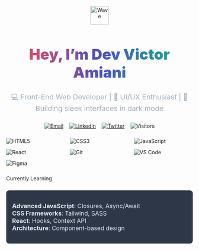 <div align="center">
  <img src="https://media.giphy.com/media/hvRJCLFzcasrR4ia7z/giphy.gif" width="50" alt="Wave">
  <h1 style="font-size: 2.5rem; font-weight: 900; background: linear-gradient(90deg, #ff4d4f, #4c51bf, #10b981); -webkit-background-clip: text; -webkit-text-fill-color: transparent;">
    Hey, I’m Dev Victor Amiani
  </h1>
  <p style="font-size: 1.2rem; color: #a0aec0; max-width: 600px; line-height: 1.6;">
    💻 Front-End Web Developer | 🎨 UI/UX Enthusiast | 🌙 Building sleek interfaces in dark mode
  </p>
</div>

<div align="center" style="margin: 1.5rem 0; display: flex; gap: 1rem; flex-wrap: wrap; justify-content: center;">
  <a href="mailto:victor.amiani.k@gmail.com" aria-label="Email Victor Amiani">
    <img src="https://img.shields.io/badge/Email-victor.amiani.k@gmail.com-red?style=flat-square&logo=gmail&logoColor=white&color=ff4d4f" alt="Email">
  </a>
  <a href="https://linkedin.com/in/yourprofile" aria-label="Victor Amiani's LinkedIn">
    <img src="https://img.shields.io/badge/LinkedIn-0077B5?style=flat-square&logo=linkedin&logoColor=white&color=0a66c2" alt="LinkedIn">
  </a>
  <a href="https://twitter.com/yourhandle" aria-label="Victor Amiani's Twitter">
    <img src="https://img.shields.io/badge/Twitter-1DA1F2?style=flat-square&logo=twitter&logoColor=white&color=1da1f2" alt="Twitter">
  </a>
  <img src="https://visitor-badge.glitch.me/badge?page_id=vkeyadylongest.vkeyadylongest&color=10b981&style=flat-square" alt="Visitors">
</div>



<div style="display: grid; grid-template-columns: repeat(auto-fit, minmax(120px, 1fr)); gap: 0.8rem; margin: 1.5rem 0;">
  <img src="https://img.shields.io/badge/HTML5-E34F26?style=flat-square&logo=html5&logoColor=white&color=2d3748" alt="HTML5">
  <img src="https://img.shields.io/badge/CSS3-1572B6?style=flat-square&logo=css3&logoColor=white&color=2d3748" alt="CSS3">
  <img src="https://img.shields.io/badge/JavaScript-F7DF1E?style=flat-square&logo=javascript&logoColor=white&color=2d3748" alt="JavaScript">
  <img src="https://img.shields.io/badge/React-20232A?style=flat-square&logo=react&logoColor=61DAFB&color=2d3748" alt="React">
  <img src="https://img.shields.io/badge/Git-F05032?style=flat-square&logo=git&logoColor=white&color=2d3748" alt="Git">
  <img src="https://img.shields.io/badge/VS_Code-007ACC?style=flat-square&logo=visual-studio-code&logoColor=white&color=2d3748" alt="VS Code">
  <img src="https://img.shields.io/badge/Figma-F24E1E?style=flat-square&logo=figma&logoColor=white&color=2d3748" alt="Figma">
</div>


 Currently Learning<div style="background: #2d3748; padding: 1rem; border-radius: 8px; margin: 1.5rem 0;">
  <ul style="list-style: none; padding: 0; font-size: 1rem; color: #e2e8f0;">
    <li> <strong>Advanced JavaScript</strong>: Closures, Async/Await</li>
    <li> <strong>CSS Frameworks</strong>: Tailwind, SASS</li>
    <li> <strong>React</strong>: Hooks, Context API</li>
    <li> <strong>Architecture</strong>: Component-based design</li>
  </ul>
</div>

